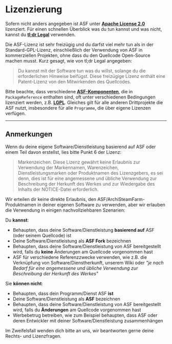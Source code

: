# Li­zen­zie­rung

Sofern nicht anders angegeben ist ASF unter **[Apache License 2.0](https://raw.githubusercontent.com/JustArchiNET/ArchiSteamFarm/main/LICENSE-2.0.txt)** lizenziert. Für einen schnellen Überblick was du tun kannst und was nicht, kannst du **[tl;dr Legal](https://tldrlegal.com/license/apache-license-2.0-(apache-2.0))** verwenden.

Die ASF-Lizenz ist sehr freizügig und du darfst viel mehr tun als in der Standard-GPL-Lizenz, einschließlich der Verwendung von ASF in kommerziellen Projekten, ohne dass du den Quellcode Open-Source machen musst. Kurz gesagt, wie von tl;dr Legal angegeben:

> Du kannst mit der Software tun was du willst, solange du die erforderlichen Hinweise beifügst. Diese freizügige Lizenz enthält eine Patent-Lizenz von den Mitwirkenden des Quellcodes.

Bitte beachte, dass verschiedene **[ASF-Komponenten](https://github.com/JustArchiNET/ArchiSteamFarm/blob/main/ArchiSteamFarm/ArchiSteamFarm.csproj)**, die in `PackageReference` enthalten sind, oft unter verschiedenen Bedingungen lizenziert werden, z.B. **[LGPL](https://tldrlegal.com/license/gnu-lesser-general-public-license-v3-(lgpl-3))**. Gleiches gilt für alle anderen Drittprojekte die ASF nutzt, insbesondere für alle `Programme`, die über eigene Lizenzen verfügen.

* * *

## Anmerkungen

Wenn du deine eigene Software/Dienstleistung basierend auf ASF oder einem Teil davon erstellst, lies bitte Punkt 6 der Lizenz:

> Markenzeichen. Diese Lizenz gewährt keine Erlaubnis zur Verwendung der Markennamen, Warenzeichen, Dienstleistungsmarken oder Produktnamen des Lizenzgebers, es sei denn, dies ist für eine angemessene und übliche Verwendung zur Beschreibung der Herkunft des Werkes und zur Wiedergabe des Inhalts der NOTICE-Datei erforderlich.

Wir erteilen dir keine direkte Erlaubnis, den ASF/ArchiSteamFarm-Produktnamen in deiner eigenen Software zu verwenden, aber wir erlauben die Verwendung in einigen nachvollziehbaren Szenarien:

Du **kannst**:

- Behaupten, dass deine Software/Dienstleistung **basierend auf** ASF (oder seinem Quellcode) ist
- Deine Software/Dienstleistung als **ASF Fork** bezeichnen
- Behaupten, dass deine Software/Dienstleistung von ASF bereitgestellt wird, falls du **keine** Änderungen am Quellcode vorgenommen hast
- ASF für verschiedene Referenzzwecke verwenden, wie z.B. die Verknüpfung von Software/Dienstherkunft, unserem Wiki oder *"je nach Bedarf für eine angemessene und übliche Verwendung zur Beschreibung der Herkunft des Werkes"*

Sie **können nicht**:

- Behaupten, dass dein Programm/Dienst ASF **ist**
- Deine Software/Dienstleistung als **ASF** bezeichnen
- Behaupten, dass deine Software/Dienstleistung von ASF bereitgestellt wird, falls du **Änderungen** am Quellcode vorgenommen hast
- Werbebetrug betreiben, wie zum Beispiel behaupten, dass ASF oder deren Entwickler mit deiner Software/Dienstleistung zusammenhängen

Im Zweifelsfall wenden dich bitte an uns, wir beantworten gerne deine Rechts- und Lizenzfragen.